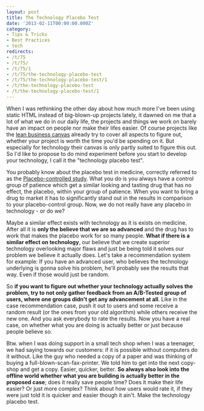 ```yaml
---
layout: post
title: The Technology Placebo Test
date: '2013-02-11T00:00:00.000Z'
category:
- Tips & Tricks
- Best Practices
- tech
redirects:
- /t/75
- /t/75/
- /t/75/1
- /t/75/the-technology-placebo-test
- /t/75/the-technology-placebo-test/1
- /t/the-technology-placebo-test
- /t/the-technology-placebo-test/1
---
```




When I was rethinking the other day about how much more I've been using static HTML instead of big-blown-up projects lately, it dawned on me that a lot of what we do in our daily life, the projects and things we work on barely have an impact on people nor make their lifes easier.  Of course projects like the [lean business canvas](http://leancanvas.com/) already try to cover all aspects to figure out, whether your project is worth the time you'd be spending on it. But especially for technology their canvas is only partly suited to figure this out. So I'd like to propose to do mind experiment before you start to develop your technology, I call it the "technology placebo test".

You probably know about the placebo test in medicine, correctly referred to as the [Placebo-controlled study](http://en.wikipedia.org/wiki/Placebo-controlled_study). What you do is you always have a control group of patience which get a similar looking and tasting drug that has no effect, the placebo, within your group of patience. When you want to bring a drug to market it has to significantly stand out in the results in comparison to your placebo-control group. Now, we do not really have any placebo in technology - or do we?

Maybe a similar effect exists with technology as it is exists on medicine. After all it is **only the believe that we are so advanced** and the drug has to work that makes the placebo work for so many people. **What if there is a similar effect on technology**, our believe that we create superior technology overlooking major flaws and just be being told it solves our problem we believe it actually does. Let's take a recommendation system for example: If you have an advanced user, who believes the technology underlying is gonna solve his problem, he'll probably see the results that way. Even if those would just be random.

So **if you want to figure out whether your technology actually solves the problem, try to not only gather feedback from an A/B-Tested group of users, where one groups didn't get any advancement at all**. Like in the case recommendation case, push it out to users and some receive a random result (or the ones from your old algorithm) while others receive the new one. And you ask everybody to rate the results. Now you have a real case, on whether what you are doing is actually better or just because people believe so.

Btw. when I was doing support in a small tech shop when I was a teenager, we had saying towards our customers: if it is possible without computers do it without. Like the guy who needed a copy of a paper and was thinking of buying a full-blown-scan-fax-printer. We told him to get into the next copy-shop and get a copy. Easier, quicker, better. **So always also look into the offline world whether what you are building is actually better in the proposed case**; does it really save people time? Does it make their life easier? Or just more complex? Think about how users would rate it, if they were just told it is quicker and easier though it ain't. Make the technology placebo test.
